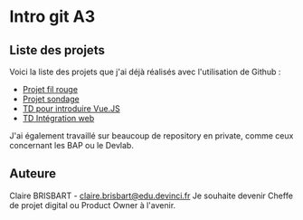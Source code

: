 # Intro git A3
## Liste des projets
Voici la liste des projets que j'ai déjà réalisés avec l'utilisation de Github :

* [Projet fil rouge](https://github.com/Pouniflu/fil_rouge)
* [Projet sondage](https://github.com/Pouniflu/projet-sondageExo)
* [TD pour introduire Vue.JS](https://github.com/Pouniflu/TD-VueJS)
* [TD Intégration web](https://github.com/IIM-Creative-Technology/integration-web-Pouniflu)

J'ai également travaillé sur beaucoup de repository en private, comme ceux concernant les BAP ou le Devlab.

## Auteure
Claire BRISBART - claire.brisbart@edu.devinci.fr
Je souhaite devenir Cheffe de projet digital ou Product Owner à l'avenir.